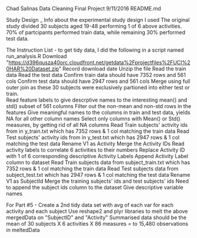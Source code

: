 Chad Salinas
Data Cleaning Final Project
9/11/2016
README.md

Study Design _ Info about the experimental study design I used
The original study divided 30 subjects aged 19-48 performing 1 of 6 above activities. 70% of partcipants performed train data, while remaining
30% performed test data.

The Instruction List - to get tidy data, I did the following in a script named run_analysis.R
Download "https://d396qusza40orc.cloudfront.net/getdata%2Fprojectfiles%2FUCI%20HAR%20Dataset.zip"
Record download date
Unzip the file
Read the train data
Read the test data
Confirm train data should have 7352 rows and 561 cols 
Confirm test data should have 2947 rows and 561 cols
Merge using full outer join as these 30 subjects were exclusively partioned into either test or train.  
Read feature labels to give descrptive names to the interesting mean() and std() subset of 561 columns
Filter out the non-mean and non-std rows in the features
Give meaningful names to the columns in train and test data, yields NA for all other column names
Select only columns with Mean() or Std() measures, by getting rid of all NA columns 
Read Train subjects' activity ids from in y_train.txt which has 7352 rows & 1 col matching the train data
Read Test subjects' activity ids from in y_test.txt which has 2947 rows & 1 col matching the test data
Rename V1 as Activity 
Merge the Activity IDs
Read activity labels to correlate 6 activities to their numbers
Replace Activity ID with 1 of 6 corresponding descriptive Activity Labels
Append Activity Label column to dataset
Read Train subjects data from subject_train.txt which has 7352 rows & 1 col matching the train data
Read Test subjects data from subject_test.txt which has 2947 rows & 1 col matching the test data
Rename V1 as SubjectId 
Merge the training subjects' ids and test subjects' ids
Need to append the subject ids column to the dataset
Give descriptive variable names


For Part #5 - Create a 2nd tidy data set with avg of each var for each activity and each subject
Use reshape2 and plyr libraries to melt the above mergedData on "SubjectID" and "Activity"
Summarised data should be the mean of 30 subjects X 6 activities X 86 measures = to 15,480 observations in meltedData


